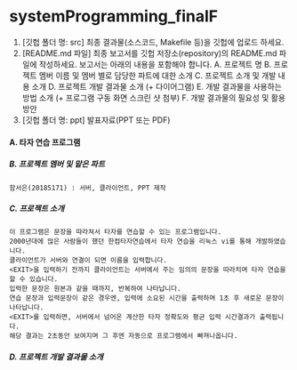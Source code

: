 # systemProgramming_finalF
1.	[깃헙 폴더 명: src] 최종 결과물(소스코드, Makefile 등)을 깃헙에 업로드 하세요.
2.	[README.md 파일] 최종 보고서를 깃헙 저장소(repository)의 README.md 파일에 작성하세요. 보고서는 아래의 내용을 포함해야 합니다.
A.	프로젝트 명
B.	프로젝트 멤버 이름 및 멤버 별로 담당한 파트에 대한 소개
C.	프로젝트 소개 및 개발 내용 소개
D.	프로젝트 개발 결과물 소개 (+ 다이어그램)
E.	개발 결과물을 사용하는 방법 소개 (+ 프로그램 구동 화면 스크린 샷 첨부)
F.	개발 결과물의 필요성 및 활용방안
3.	[깃헙 폴더 명: ppt] 발표자료(PPT 또는 PDF)
#### A. 타자 연습 프로그램

##### B. 프로젝트 멤버 및 맡은 파트
```
함서은(20185171) : 서버, 클라이언트, PPT 제작
```

##### C. 프로젝트 소개
```
이 프로그램은 문장을 따라쳐서 타자를 연습할 수 있는 프로그램입니다.
2000년대에 많은 사람들이 했던 한컴타자연습에서 타자 연습을 리눅스 vi를 통해 개발하였습니다.
클라이언트가 서버와 연결이 되면 이름을 입력합니다.
<EXIT>을 입력하기 전까지 클라이언트는 서버에서 주는 임의의 문장을 따라치며 타자 연습을 할 수 있습니다.
입력한 문장은 원본과 같을 때까지, 반복하여 나타납니다.
연습 문장과 입력문장이 같은 경우엔, 입력에 소요된 시간을 출력하며 1초 후 새로운 문장이 나타납니다.
<EXIT>를 입력하면, 서버에서 넘어온 계산한 타자 정확도와 평균 입력 시간결과가 출력됩니다.
해당 결과는 2초동안 보여지며 그 후엔 자동으로 프로그램에서 빠져나옵니다.
```

##### D. 프로젝트 개발 결과물 소개
```

```
